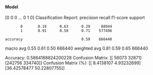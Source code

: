 #### Model
[0 0 0 ... 0 1 0]
Classification Report:
              precision    recall  f1-score   support

           0       0.19      0.63      0.29     88944
           1       0.91      0.58      0.71    577496

    accuracy                           0.59    666440
   macro avg       0.55      0.61      0.50    666440
weighted avg       0.81      0.59      0.65    666440

Accuracy: 0.5864188824200228
Confusion Matrix:
[[ 56073  32871]
 [242756 334740]]
Confusion Matrix (%):
[[ 8.4138107   4.93232699]
 [36.42578477 50.22807755]]

